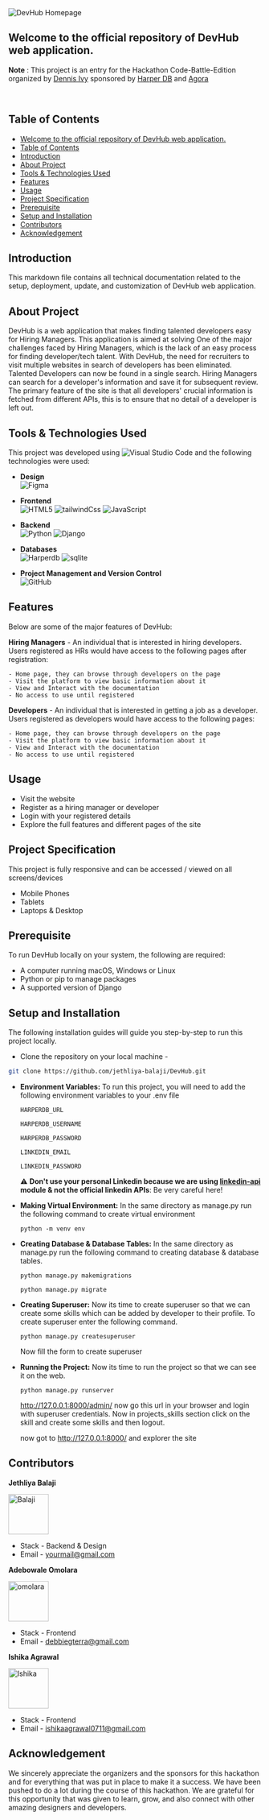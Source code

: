 <img src="../../devhub/DevHub/static/images/devhub.png" alt="DevHub Homepage" />

## Welcome to the official repository of DevHub web application. 
 __Note__ : This project is an entry for the Hackathon Code-Battle-Edition organized by <a target="_blank" href="https://github.com/divanov11">Dennis Ivy</a> sponsored by <a target="_blank" href="https://harperdb.io/">Harper DB</a> and <a target="_blank" href="https://www.agora.io/en/">Agora</a> 

<br>


## Table of Contents

- [Welcome to the official repository of DevHub web application.](#welcome-to-the-official-repository-of-devhub-web-application)
- [Table of Contents](#table-of-contents)
- [Introduction](#introduction)
- [About Project](#about-project)
- [Tools & Technologies Used](#tools--technologies-used)
- [Features](#features)
- [Usage](#usage)
- [Project Specification](#project-specification)
- [Prerequisite](#prerequisite)
- [Setup and Installation](#setup-and-installation)
- [Contributors](#contributors)
- [Acknowledgement](#acknowledgement)

## Introduction

This markdown file contains all technical documentation related to the setup, deployment, update, and customization of DevHub web application.

## About Project
DevHub is a web application that makes finding talented developers easy for Hiring Managers. This application is aimed at solving One of the major challenges faced by Hiring Managers, which is the lack of an easy process for finding developer/tech talent. With DevHub, the need for recruiters to visit multiple websites in search of developers has been eliminated. Talented Developers can now be found in a single search. Hiring Managers can search for a developer's information and save it for subsequent review.
The primary feature of the site is that all developers' crucial information is fetched from different APIs, this is to ensure that no detail of a developer is left out. 

## Tools & Technologies Used
This project was developed using ![Visual Studio Code](https://img.shields.io/badge/Visual%20Studio%20Code-0078d7.svg?style=for-the-badge&logo=visual-studio-code&logoColor=white) and the following technologies were used: <br/>
* __Design__<br/>
        ![Figma](https://img.shields.io/badge/figma-%23F24E1E.svg?style=for-the-badge&logo=figma&logoColor=white)

* __Frontend__<br/>
      ![HTML5](https://img.shields.io/badge/html5-%23E34F26.svg?style=for-the-badge&logo=html5&logoColor=white)
      ![tailwindCss](https://img.shields.io/badge/tailwindCss-%231572B6.svg?style=for-the-badge&logo=tailwindCss&logoColor=white)
      ![JavaScript](https://img.shields.io/badge/javascript-%23323330.svg?style=for-the-badge&logo=javascript&logoColor=%23F7DF1E)

* __Backend__<br/>
        ![Python](https://img.shields.io/badge/python-3670A0?style=for-the-badge&logo=python&logoColor=ffdd54)
        ![Django](https://img.shields.io/badge/django-%23092E20.svg?style=for-the-badge&logo=django&logoColor=white)

* __Databases__<br/>
        ![Harperdb](https://img.shields.io/badge/harperdb-%23F24E1E.svg?style=for-the-badge&logo=harperdb&logoColor=white)
        ![sqlite](https://img.shields.io/badge/sqlite-%2300f.svg?style=for-the-badge&logo=sqlite&logoColor=white)

<!-- * __API__<br/>
        ![DjangoREST](https://img.shields.io/badge/DJANGO-REST-ff1709?style=for-the-badge&logo=django&logoColor=white&color=ff1709&labelColor=gray) -->

* __Project Management and Version Control__<br/>
        ![GitHub](https://img.shields.io/badge/github-%23121011.svg?style=for-the-badge&logo=github&logoColor=white)

## Features

Below are some of the major features of DevHub:

__Hiring Managers__ - An individual that is interested in hiring developers. Users registered as HRs would have access to the following pages after registration:

    - Home page, they can browse through developers on the page 
    - Visit the platform to view basic information about it
    - View and Interact with the documentation
    - No access to use until registered


__Developers__ - An individual that is interested in getting a job as a developer. Users registered as developers would have access to the following pages:

    - Home page, they can browse through developers on the page 
    - Visit the platform to view basic information about it
    - View and Interact with the documentation
    - No access to use until registered

## Usage

 * Visit the website
 * Register as a hiring manager or developer
 * Login with your registered details
 * Explore the full features and different pages of the site
  
## Project Specification
This project is fully responsive and can be accessed / viewed on all screens/devices
* Mobile Phones
* Tablets
* Laptops & Desktop

## Prerequisite 

To run DevHub locally on your system, the following are required:
- A computer running macOS, Windows or Linux 
- Python or pip to manage packages 
- A supported version of Django 


## Setup and Installation
The following installation guides will guide you step-by-step to run this project locally.

- Clone the repository on your local machine - 
```sh
git clone https://github.com/jethliya-balaji/DevHub.git
```
- **Environment Variables:** To run this project, you will need to add the following environment variables to your .env file

    `HARPERDB_URL`

    `HARPERDB_USERNAME`

    `HARPERDB_PASSWORD`

    `LINKEDIN_EMAIL`

    `LINKEDIN_PASSWORD`

    :warning: **Don't use your personal Linkedin because we are using [linkedin-api](https://pypi.org/project/linkedin-api/) module & not the official linkedin APIs**: Be very careful here!

- **Making Virtual Environment:** In the same directory as manage.py run the following command to create virtual environment

    `python -m venv env`

- **Creating Database & Database Tables:** In the same directory as manage.py run the following command to creating database & database tables.

    `python manage.py makemigrations`

    `python manage.py migrate`

- **Creating Superuser:** Now its time to create superuser so that we can create some skills which can be added by developer to their profile. To create superuser enter the following command.

    `python manage.py createsuperuser`
    
    Now fill the form to create superuser

- **Running the Project:** Now its time to run the project so that we can see it on the web.

    `python manage.py runserver`

    http://127.0.0.1:8000/admin/ now go this url in your browser and login with superuser credentials. Now in projects_skills section click on the skill and create some skills and then logout.

    now got to http://127.0.0.1:8000/ and explorer the site

## Contributors
 __Jethliya Balaji__

 [//]: contributor-faces

<a target="_blank" href="https://github.com/jethliya-balaji"><img src="https://avatars.githubusercontent.com/u/74290492?v=4" title="Balaji" width="80" height="80"></a>

[//]: contributor-faces

* Stack - Backend & Design
* Email - yourmail@gmail.com 
  
__Adebowale Omolara__

[//]: contributor-faces

<a target="_blank" href="https://github.com/omolara5861"><img src="https://avatars.githubusercontent.com/u/72765403?v=4" title="omolara" width="80" height="80"></a>

[//]: contributor-faces
* Stack - Frontend 
* Email - debbiegterra@gmail.com

__Ishika Agrawal__

[//]: contributor-faces

<a target="_blank" href="https://github.com/ishika-ag7"><img src="https://avatars.githubusercontent.com/u/80105387?v=4" title="Ishika" width="80" height="80"></a>

[//]: contributor-faces
* Stack - Frontend
* Email - ishikaagrawal0711@gmail.com

## Acknowledgement
We sincerely appreciate the organizers and the sponsors for this hackathon and for everything that was put in place to make it a success. We have been pushed to do a lot during the course of this hackathon. We are grateful for this opportunity that was given to learn, grow, and also connect with other amazing designers and developers.